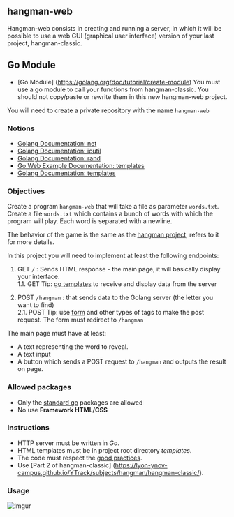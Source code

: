 ## hangman-web

Hangman-web consists in creating and running a server, in which it will be possible to use a web GUI (graphical user interface) version of your last project, hangman-classic.

## Go Module

- [Go Module] (https://golang.org/doc/tutorial/create-module)
You must use a go module to call your functions from hangman-classic.
You should not copy/paste or rewrite them in this new hangman-web project.

You will need to create a private repository with the name `hangman-web`

### Notions
- [Golang Documentation: net](https://golang.org/pkg/net/)
- [Golang Documentation: ioutil](https://golang.org/pkg/ioutil/)
- [Golang Documentation: rand](https://golang.org/pkg/math/rand/)
- [Go Web Example Documentation: templates](https://gowebexamples.com/templates/)
- [Golang Documentation: templates](https://pkg.go.dev/html/template)

### Objectives

Create a program `hangman-web` that will take a file as parameter `words.txt`. 
Create a file `words.txt` which contains a bunch of words with which the program will play. Each word is separated with a newline.

The behavior of the game is the same as the [hangman project](https://lyon-ynov-campus.github.io/YTrack/subjects/hangman/hangman-classic/), refers to it for more details.

In this project you will need to implement at least the following endpoints:

1. GET `/` : Sends HTML response - the main page, it will basically display your interface. <br>
1.1. GET Tip: [go templates](https://pkg.go.dev/html/template) to receive and display data from the server<br>

2. POST `/hangman` : that sends data to the Golang server (the letter you want to find)<br>
2.1. POST Tip: use [form](https://developer.mozilla.org/fr/docs/Web/HTML/Element/Form) and other types of tags to make the post request. The form must redirect to `/hangman`

The main page must have at least:
* A text representing the word to reveal.
* A text input
* A button which sends a POST request to `/hangman` and outputs the result on page.

### Allowed packages

- Only the [standard go](https://golang.org/pkg/) packages are allowed
- No use **Framework HTML/CSS**

### Instructions

- HTTP server must be written in _Go_.
- HTML templates must be in project root directory _templates_.
- The code must respect the [good practices](https://public.01-edu.org/subjects/good-practices/).
- Use [Part 2 of hangman-classic] (https://lyon-ynov-campus.github.io/YTrack/subjects/hangman/hangman-classic/).

### Usage

![Imgur](https://i.imgur.com/msWYxJD.png)
